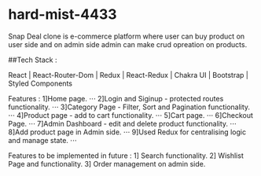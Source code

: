 # hard-mist-4433
Snap Deal clone is e-commerce platform where user can buy product on user side and on admin side admin can make crud opreation on products.

##Tech Stack :

React | React-Router-Dom | Redux | React-Redux | Chakra UI | Bootstrap | Styled Components

Features : 
1]Home page. ⋅⋅⋅
2]Login and Siginup - protected routes functionality. ⋅⋅⋅
3]Category Page - Filter, Sort and Pagination functionality. ⋅⋅⋅
4]Product page - add to cart functionality. ⋅⋅⋅
5]Cart page. ⋅⋅⋅
6]Checkout Page. ⋅⋅⋅
7]Admin Dashboard - edit and delete product functionality. ⋅⋅⋅
8]Add product page in Admin side. ⋅⋅⋅
9]Used Redux for centralising logic and manage state. ⋅⋅⋅


Features to be implemented in future : 
1] Search functionality.
2] Wishlist Page and functionality.
3] Order management on admin side.



